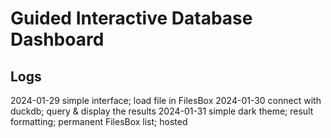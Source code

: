 # Guided Interactive Database Dashboard


## Logs

2024-01-29 simple interface; load file in FilesBox
2024-01-30 connect with duckdb; query & display the results
2024-01-31 simple dark theme; result formatting; permanent FilesBox list; hosted
